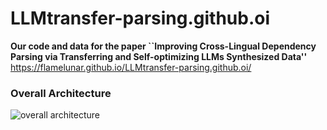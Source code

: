 # LLMtransfer-parsing.github.oi
**Our code and data for the paper ``Improving Cross-Lingual Dependency Parsing via Transferring and Self-optimizing LLMs Synthesized Data''**
https://flamelunar.github.io/LLMtransfer-parsing.github.oi/

### Overall Architecture
<img src="structure.jpg" alt="overall architecture">

